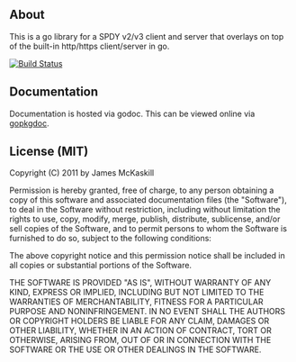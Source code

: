 About
-----
This is a go library for a SPDY v2/v3 client and server that overlays on top of
the built-in http/https client/server in go.

[![Build Status][1]][2]

[1]: https://secure.travis-ci.org/jmckaskill/gospdy.png
[2]: http://www.travis-ci.org/jmckaskill/gospdy

Documentation
-------------
Documentation is hosted via godoc. This can be viewed online via [gopkgdoc].

[gopkgdoc]: http://gopkgdoc.appspot.com/pkg/github.com/jmckaskill/gospdy

License (MIT)
-------------
Copyright (C) 2011 by James McKaskill

Permission is hereby granted, free of charge, to any person obtaining a copy
of this software and associated documentation files (the "Software"), to deal
in the Software without restriction, including without limitation the rights
to use, copy, modify, merge, publish, distribute, sublicense, and/or sell
copies of the Software, and to permit persons to whom the Software is
furnished to do so, subject to the following conditions:

The above copyright notice and this permission notice shall be included in
all copies or substantial portions of the Software.

THE SOFTWARE IS PROVIDED "AS IS", WITHOUT WARRANTY OF ANY KIND, EXPRESS OR
IMPLIED, INCLUDING BUT NOT LIMITED TO THE WARRANTIES OF MERCHANTABILITY,
FITNESS FOR A PARTICULAR PURPOSE AND NONINFRINGEMENT. IN NO EVENT SHALL THE
AUTHORS OR COPYRIGHT HOLDERS BE LIABLE FOR ANY CLAIM, DAMAGES OR OTHER
LIABILITY, WHETHER IN AN ACTION OF CONTRACT, TORT OR OTHERWISE, ARISING FROM,
OUT OF OR IN CONNECTION WITH THE SOFTWARE OR THE USE OR OTHER DEALINGS IN
THE SOFTWARE.

